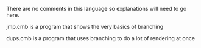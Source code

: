
There are no comments in this language so explanations will need to go here.

jmp.cmb is a program that shows the very basics of branching

dups.cmb is a program that uses branching to do a lot of rendering at once
